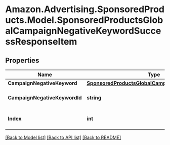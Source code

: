 # Amazon.Advertising.SponsoredProducts.Model.SponsoredProductsGlobalCampaignNegativeKeywordSuccessResponseItem

## Properties

Name | Type | Description | Notes
------------ | ------------- | ------------- | -------------
**CampaignNegativeKeyword** | [**SponsoredProductsGlobalCampaignNegativeKeyword**](SponsoredProductsGlobalCampaignNegativeKeyword.md) |  | [optional] 
**CampaignNegativeKeywordId** | **string** | the campaignNegativeKeyword ID | [optional] 
**Index** | **int** | the index of the campaign in the array from the request body | 

[[Back to Model list]](../README.md#documentation-for-models) [[Back to API list]](../README.md#documentation-for-api-endpoints) [[Back to README]](../README.md)

